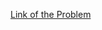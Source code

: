 [Link of the Problem](https://leetcode.com/problems/all-nodes-distance-k-in-binary-tree/description/)

